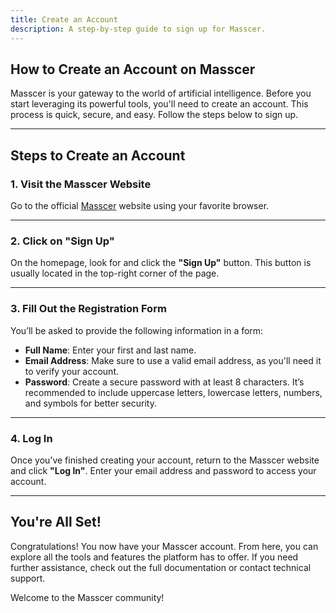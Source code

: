 ```yaml
---
title: Create an Account
description: A step-by-step guide to sign up for Masscer.
---
```


## How to Create an Account on Masscer

Masscer is your gateway to the world of artificial intelligence. Before you start leveraging its powerful tools, you'll need to create an account. This process is quick, secure, and easy. Follow the steps below to sign up.

---

## Steps to Create an Account

### 1. Visit the Masscer Website
Go to the official <a href="https://masscer-ai.ngrok.app/" target="_blank">Masscer</a> website using your favorite browser.

---

### 2. Click on "Sign Up"
On the homepage, look for and click the **"Sign Up"** button. This button is usually located in the top-right corner of the page.

---

### 3. Fill Out the Registration Form
You’ll be asked to provide the following information in a form:

- **Full Name**: Enter your first and last name.
- **Email Address**: Make sure to use a valid email address, as you'll need it to verify your account.
- **Password**: Create a secure password with at least 8 characters. It’s recommended to include uppercase letters, lowercase letters, numbers, and symbols for better security.

---
<!-- 
### 4. Review and Accept the Terms and Conditions
Before proceeding, read Masscer's **Terms and Conditions** and **Privacy Policy**. Check the box to confirm that you agree to them.

--- -->

<!-- ### 5. Verify Your Email Address
After submitting the form, you’ll receive a confirmation email at the address you provided. 

1. Open your inbox.
2. Look for an email from Masscer with the subject **"Verify Your Account"**.
3. Click on the verification link provided in the email. This will confirm your account and allow you to log in.

> **Note:** If you don’t see the email in your inbox, check your spam or junk mail folder. -->

<!-- --- -->

### 4. Log In
Once you’ve finished creating your account, return to the Masscer website and click **"Log In"**. Enter your email address and password to access your account.

---

<!-- ## Common Troubleshooting

If you encounter issues during the registration process, here are some quick solutions:

- **Didn’t receive the verification email**: Double-check that you entered your email address correctly. Also, check your spam or junk mail folder. If the issue persists, try resending the email from the registration page.
- **Invalid password**: Ensure your password meets the minimum requirements (at least 8 characters, including letters and numbers).
- **Error submitting the form**: Make sure all fields in the form are completed and free of typos. -->

<!-- --- -->

## You're All Set!

Congratulations! You now have your Masscer account. From here, you can explore all the tools and features the platform has to offer. If you need further assistance, check out the full documentation or contact technical support.

Welcome to the Masscer community!
